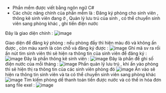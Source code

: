 - Phần mềm được viết bằng ngôn ngữ C# 
- Các chức năng chính của phần mềm là : Đăng ký phòng cho sinh viên , thông kê sinh viên đang ở , Quản lý lưu trú của sinh , có thể chuyển sinh viên sang phòng khác , ghi tiền điện nước 

Đây là giao diện chính :
![image](https://github.com/NVT-21/QuanLyKyTucXa/assets/116005839/131860b9-6b10-45fb-a872-64892a87abb9)

Giao diện để đăng ký phòng : nếu phòng đầy thì hiện màu đỏ và không ấn được , còn màu xanh là còn chỗ và đăng ký được :
![image](https://github.com/NVT-21/QuanLyKyTucXa/assets/116005839/60e5396f-6164-44d1-89b3-ef6c01f7c64e)
Ghi mã sv ra rồi ấn nút tìm sinh viên thì sẽ hiện ra thông tin của sinh viên để đăng ký :
![image](https://github.com/NVT-21/QuanLyKyTucXa/assets/116005839/b61eddf7-7045-4871-9d4b-25e29b370e9b)
Đây là phần thông kê sinh viên :
![image](https://github.com/NVT-21/QuanLyKyTucXa/assets/116005839/41c573e8-a761-4706-af9c-9be0c1e385a1)
Đây là phần để ghi số điện nước của mỗi tháng :
![image](https://github.com/NVT-21/QuanLyKyTucXa/assets/116005839/94465d7c-f679-42fa-a4a7-eef2ad35f56a)
Phần quản lý lưu trú , khi ấn vào phòng thì sẽ hiện thị ra thông tin của các sinh viên phòng đó 
![image](https://github.com/NVT-21/QuanLyKyTucXa/assets/116005839/a3422ffb-02a6-44ac-90f5-8c98ccc618bf)
Ấn vào sẽ hiện ra thông tin sinh viên và ta có thể chuyển sinh viên sang phòng khác 
![image](https://github.com/NVT-21/QuanLyKyTucXa/assets/116005839/3bd5c255-8888-4262-bbcf-c83049129d9d)
Tìm kiếm phòng dể thanh toán tiền được nước và có thể in hóa đơn sang file exel :
![image](https://github.com/NVT-21/QuanLyKyTucXa/assets/116005839/64ef39a3-fb3b-4965-8afa-22b28732c4b2)








